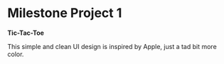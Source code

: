 # Milestone Project 1
 **Tic-Tac-Toe**

This simple and clean UI design is inspired by Apple, just a tad bit more color. 